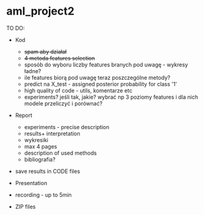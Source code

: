 # aml_project2


TO DO:

* Kod
  - ~~spam aby działał~~
  - ~~4 metoda features selection~~
  - sposób do wyboru liczby features branych pod uwagę - wykresy ładne?
  - ile features biorą pod uwagę teraz poszczególne metody?
  - predict na X_test - assigned posterior probability for class '1'
  - high quality of code - utils, komentarze etc
  - experiments? jeśli tak, jakie? wybrać np 3 poziomy features i dla nich modele przeliczyć i porównać?
 
* Report
  - experiments - precise description
  - results+ interpretation
  - wykresiki
  - max 4 pages
  - description of used methods
  - bibliografia?

* save results in CODE files
* Presentation
* recording - up to 5min
* ZIP files
